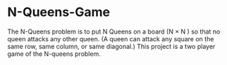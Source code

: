 # N-Queens-Game
The N-Queens problem is to put N Queens on a board (N × N ) so that no queen attacks any other queen. (A queen can attack any square on the same row, same column, or same diagonal.) This project is a two player game of the N-queens problem.
